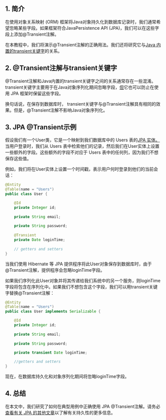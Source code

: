 ## 1. 简介

在使用对象关系映射 (ORM) 框架将Java对象持久化到数据库记录时，我们通常希望忽略某些字段。如果框架符合JavaPersistence API (JPA)，我们可以在这些字段上添加@Transient注解。

在本教程中，我们将演示@Transient注解的正确用法。我们还将研究它与[Java 内置的transient关键字](https://www.baeldung.com/java-transient-keyword)的关系。

## 2. @Transient注解与transient关键字

@Transient注解和Java内置的transient关键字之间的关系通常存在一些混淆。transient关键字主要用于在Java对象序列化期间忽略字段，[但](https://www.baeldung.com/java-serialization)它也可以防止在使用 JPA 框架时保留这些字段。

换句话说，在保存到数据库时， transient关键字与@Transient注解具有相同的效果。但是，@Transient注解不影响Java对象序列化。


## 3. JPA @Transient示例

假设我们有一个User类，它是一个映射到我们数据库中的 Users 表的[JPA 实体。](https://www.baeldung.com/jpa-entities)当用户登录时，我们从 Users 表中检索他们的记录，然后我们在User实体上设置一些额外的字段。这些额外的字段不对应于 Users 表中的任何列，因为我们不想保存这些值。

例如，我们将在User实体上设置一个时间戳，表示用户何时登录到他们的当前会话：

```java
@Entity
@Table(name = "Users")
public class User {

    @Id
    private Integer id;
 
    private String email;
 
    private String password;
 
    @Transient
    private Date loginTime;
    
    // getters and setters
}
```

当我们使用 Hibernate 等 JPA 提供程序将此User对象保存到数据库时，由于@Transient注解，提供程序会忽略loginTime字段。

如果我们序列化此User对象并将其传递给我们系统中的另一个服务，则loginTime字段将包含在序列化中。如果我们不想包含这个字段，我们可以用transient关键字替换@Transient注解：

```java
@Entity
@Table(name = "Users")
public class User implements Serializable {

    @Id
    private Integer id;
 
    private String email;
 
    private String password;
 
    private transient Date loginTime;

    //getters and setters
}
```

现在，在数据库持久化和对象序列化期间将忽略loginTime字段。

## 4. 总结

在本文中，我们研究了如何在典型用例中正确使用 JPA @Transient注解。请务必[查看有关 JPA 的其他文章](https://www.baeldung.com/category/persistence/tag/jpa/)以了解有关持久性的更多信息。